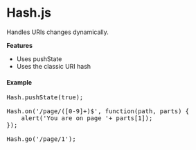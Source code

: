 Hash.js
=========

Handles URIs changes dynamically.

**Features**

* Uses pushState
* Uses the classic URI hash


#### Example

<pre>
Hash.pushState(true);

Hash.on('/page/([0-9]+)$', function(path, parts) {
	alert('You are on page '+ parts[1]);
});

Hash.go('/page/1');
</pre>